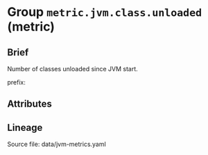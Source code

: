 # Group `metric.jvm.class.unloaded` (metric)

## Brief

Number of classes unloaded since JVM start.

prefix: 

## Attributes



## Lineage

Source file: data/jvm-metrics.yaml

